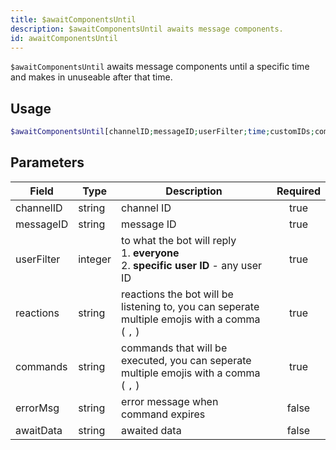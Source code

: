```yaml
---
title: $awaitComponentsUntil
description: $awaitComponentsUntil awaits message components.
id: awaitComponentsUntil
---
```


`$awaitComponentsUntil` awaits message components until a specific time and makes in unuseable after that time.

## Usage

```php
$awaitComponentsUntil[channelID;messageID;userFilter;time;customIDs;commands;errorMessage?;data?]
```

## Parameters

| Field      | Type    | Description                                                                                    | Required |
|------------|---------|------------------------------------------------------------------------------------------------|:--------:|
| channelID  | string  | channel ID                                                                                     |   true   |
| messageID  | string  | message ID                                                                                     |   true   |
| userFilter | integer | to what the bot will reply <br /> 1. **everyone** <br /> 2. **specific user ID** - any user ID |   true   |
| reactions  | string  | reactions the bot will be listening to, you can seperate multiple emojis with a comma ( `,` )  |   true   |
| commands   | string  | commands that will be executed, you can seperate multiple emojis with a comma ( `,` )          |   true   |
| errorMsg   | string  | error message when command expires                                                             |  false   |
| awaitData  | string  | awaited data                                                                                   |  false   |